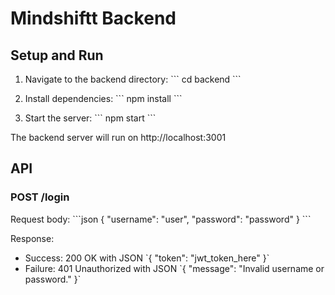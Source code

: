 # Mindshiftt Backend

## Setup and Run

1. Navigate to the backend directory:
   \`\`\`
   cd backend
   \`\`\`

2. Install dependencies:
   \`\`\`
   npm install
   \`\`\`

3. Start the server:
   \`\`\`
   npm start
   \`\`\`

The backend server will run on http://localhost:3001

## API

### POST /login

Request body:
\`\`\`json
{
  "username": "user",
  "password": "password"
}
\`\`\`

Response:
- Success: 200 OK with JSON \`{ "token": "jwt_token_here" }\`
- Failure: 401 Unauthorized with JSON \`{ "message": "Invalid username or password." }\`
